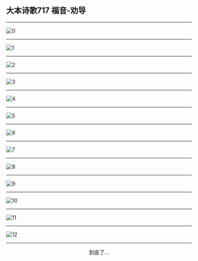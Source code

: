
## 大本诗歌717 福音-劝导
        
<div id="aplayer0"></div>

<div id="aplayer1"></div>

<div id="aplayer2"></div>

---

<img alt="0" data-original="/data/d0717/0.png">

---

<img alt="1" data-original="/data/d0717/1.png">

---

<img alt="2" data-original="/data/d0717/2.png">

---

<img alt="3" data-original="/data/d0717/3.png">

---

<img alt="4" data-original="/data/d0717/4.png">

---

<img alt="5" data-original="/data/d0717/5.png">

---

<img alt="6" data-original="/data/d0717/6.png">

---

<img alt="7" data-original="/data/d0717/7.png">

---

<img alt="8" data-original="/data/d0717/8.png">

---

<img alt="9" data-original="/data/d0717/9.png">

---

<img alt="10" data-original="/data/d0717/10.png">

---

<img alt="11" data-original="/data/d0717/11.png">

---

<img alt="12" data-original="/data/d0717/12.png">

---

<p style="text-align: center">到底了...</p>

<script src="/js/dist-view.js"></script>

<script>
MAIN.id = 'd0717';
        
const ap0 = new APlayer({
    container: document.getElementById('aplayer0'),
    volume: 1,
    loop: 'none',
    preload: 'none',
    audio: [{
        name: '大本诗歌717.mp3',
        artist: '大本诗歌',
        url: 'https://res.wx.qq.com/voice/getvoice?mediaid=MzI0NTk3MDM5M18yMjQ3NDk3MjEz',
        cover: '/favicon'
    }]
});
const ap1 = new APlayer({
    container: document.getElementById('aplayer1'),
    volume: 1,
    loop: 'none',
    preload: 'none',
    audio: [{
        name: '大本诗歌717第一节领唱.mp3',
        artist: '大本诗歌',
        url: 'https://res.wx.qq.com/voice/getvoice?mediaid=MzI0NTk3MDM5M18yMjQ3NDk3MjE0',
        cover: '/favicon'
    }]
});
const ap2 = new APlayer({
    container: document.getElementById('aplayer2'),
    volume: 1,
    loop: 'none',
    preload: 'none',
    audio: [{
        name: '大本诗歌717教唱版.mp3',
        artist: '大本诗歌',
        url: 'https://res.wx.qq.com/voice/getvoice?mediaid=MzI0NTk3MDM5M18yMjQ3NDk3MjE1',
        cover: '/favicon'
    }]
});
</script>
